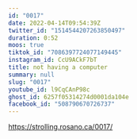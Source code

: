 ```yaml
---
id: "0017"
date: 2022-04-14T09:54:39Z
twitter_id: "1514544207263850497"
duration: 0:52
moos: true
tiktok_id: "7086397724077149445"
instagram_id: CcU9ACkF7bT
title: not having a computer
summary: null
slug: "0017"
youtube_id: l9CqCAnP98c
ghost_id: 6257f05314274d0001da104e
facebook_id: "508790670726737"
---
```

https://strolling.rosano.ca/0017/
